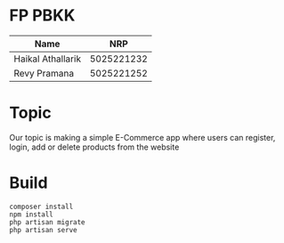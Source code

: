 # FP PBKK

| Name              | NRP        |
| ------------------|------------|
| Haikal Athallarik | 5025221232 |
| Revy Pramana      | 5025221252 |

# Topic
Our topic is making a simple E-Commerce app where users can register, login, add or delete products from the website

# Build

```
composer install
npm install
php artisan migrate
php artisan serve
```
